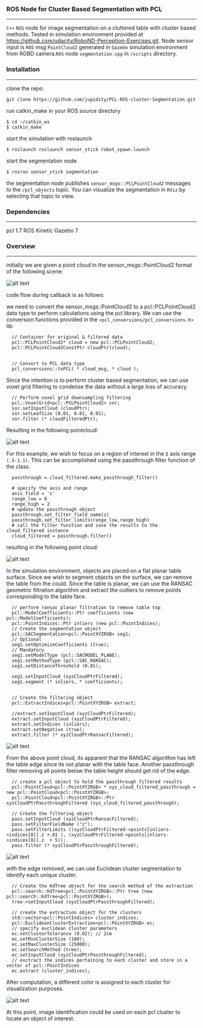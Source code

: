 [image1]: ./photos/originalPointCloud.png
[image2]: ./photos/VoxelPointCloud.png
[image3]: ./photos/passthroughPointCloud.png
[image4]: ./photos/ransacPointCloud.png
[image5]: ./photos/passthroughEdgePointCloud.png
[image6]: ./photos/finalSegmentation.png

### ROS Node for Cluster Based Segmentation with PCL
---

`C++` `ROS` node for image segmentation on a cluttered table with cluster based methods. Tested in simulation environment provided at https://github.com/udacity/RoboND-Perception-Exercises.git. Node sensor input is `ROS` msg `PointCloud2` generated in `Gazebo` simulation environment from RGBD camera.`ROS` node `segmentation.cpp` in ``/scripts`` directory.   

### Installation
---

clone the repo:

    git clone https://github.com/jupidity/PCL-ROS-cluster-Segmentation.git

run catkin_make in your ROS source directory

    $ cd ~/catkin_ws
    $ catkin_make

start the simulation with roslaunch

    $ roslaunch roslaunch sensor_stick robot_spawn.launch

start the segmentation node

    $ rosrun sensor_stick segmentation

the segmentation node publishes `sensor_msgs::PCLPointCloud2` messages to the `/pcl_objects` topic. You can visualize the segmentation in `RViz` by selecting that topic to view.


### Dependencies
---

pcl 1.7
ROS Kinetic
Gazebo 7

### Overview
---

initially we are given a point cloud in the sensor_msgs::PointCloud2 format of the following scene:

![alt text][image1]


code flow during callback is as follows:

we need to convert the sensor_msgs::PointCloud2 to a pcl::PCLPointCloud2 data type to perform calculations using the pcl library. We can use the conversion functions provided in the `<pcl_conversions/pcl_conversions.h>` lib:

      // Container for original & filtered data
      pcl::PCLPointCloud2* cloud = new pcl::PCLPointCloud2;
      pcl::PCLPointCloud2ConstPtr cloudPtr(cloud);


      // Convert to PCL data type
      pcl_conversions::toPCL( * cloud_msg, * cloud );


Since the intention is to perform cluster based segmentation, we can use voxel grid filtering to condense the data without a large loss of accuracy.

      // Perform voxel grid downsampling filtering
      pcl::VoxelGrid<pcl::PCLPointCloud2> sor;
      sor.setInputCloud (cloudPtr);
      sor.setLeafSize (0.01, 0.01, 0.01);
      sor.filter (* cloudFilteredPtr);

Resulting in the following pointcloud:

![alt text][image2]


For this example, we wish to focus on a region of interest in the z axis range ``(.5-1.1)``. This can be accomplished using the passthrough filter function of the class.

      passthrough = cloud_filtered.make_passthrough_filter()

      # specify the axis and range
      axis_field = 'z'
      range_low = 0
      range_high = 2
      # update the passthrough object
      passthrough.set_filter_field_name(z)
      passthrough.set_filter_limits(range_low,range_high)
      # call the filter function and save the results to the cloud_filtered instance
      cloud_filtered = passthrough.filter()

resulting in the following point cloud:

![alt text][image3]


In the simulation environment, objects are placed on a flat planar table surface. Since we wish to segment objects on the surface, we can remove the table from the could. Since the table is planar, we can use the RANSAC geometric filtration algorithm and extract the outliers to remove points corresponding to the table face.   

      // perform ransac planar filtration to remove table top
      pcl::ModelCoefficients::Ptr coefficients (new pcl::ModelCoefficients);
      pcl::PointIndices::Ptr inliers (new pcl::PointIndices);
      // Create the segmentation object
      pcl::SACSegmentation<pcl::PointXYZRGB> seg1;
      // Optional
      seg1.setOptimizeCoefficients (true);
      // Mandatory
      seg1.setModelType (pcl::SACMODEL_PLANE);
      seg1.setMethodType (pcl::SAC_RANSAC);
      seg1.setDistanceThreshold (0.01);

      seg1.setInputCloud (xyzCloudPtrFiltered);
      seg1.segment (* inliers, * coefficients);


      // Create the filtering object
      pcl::ExtractIndices<pcl::PointXYZRGB> extract;

      //extract.setInputCloud (xyzCloudPtrFiltered);
      extract.setInputCloud (xyzCloudPtrFiltered);
      extract.setIndices (inliers);
      extract.setNegative (true);
      extract.filter (* xyzCloudPtrRansacFiltered);

![alt text][image4]    

From the above point cloud, its apparent that the RANSAC algorithm has left the table edge since its not planar with the table face. Another passthrough filter removing all points below the table height should get rid of the edge.


      // create a pcl object to hold the passthrough filtered results
      pcl::PointCloud<pcl::PointXYZRGB> * xyz_cloud_filtered_passthrough = new pcl::PointCloud<pcl::PointXYZRGB>;
      pcl::PointCloud<pcl::PointXYZRGB>::Ptr xyzCloudPtrPassthroughFiltered (xyz_cloud_filtered_passthrough);

      // Create the filtering object
      pass.setInputCloud (xyzCloudPtrRansacFiltered);
      pass.setFilterFieldName ("z");
      pass.setFilterLimits ((xyzCloudPtrFiltered->points[inliers->indices[0]].z +.01 ), (xyzCloudPtrFiltered->points[inliers->indices[0]].z  + 5));
      pass.filter (* xyzCloudPtrPassthroughFiltered);

![alt text][image5]


with the edge removed, we can use Euclidean cluster segmentation to identify each unique cluster.



      // Create the KdTree object for the search method of the extraction
      pcl::search::KdTree<pcl::PointXYZRGB>::Ptr tree (new pcl::search::KdTree<pcl::PointXYZRGB>);
      tree->setInputCloud (xyzCloudPtrPassthroughFiltered);

      // create the extraction object for the clusters
      std::vector<pcl::PointIndices> cluster_indices;
      pcl::EuclideanClusterExtraction<pcl::PointXYZRGB> ec;
      // specify euclidean cluster parameters
      ec.setClusterTolerance (0.02); // 2cm
      ec.setMinClusterSize (100);
      ec.setMaxClusterSize (25000);
      ec.setSearchMethod (tree);
      ec.setInputCloud (xyzCloudPtrPassthroughFiltered);
      // exctract the indices pertaining to each cluster and store in a vector of pcl::PointIndices
      ec.extract (cluster_indices);

After computation, a different color is assigned to each cluster for visualization purposes.

![alt text][image6]

At this point, image identification could be used on each pcl cluster to locate an object of interest.  

